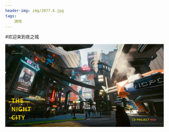 ```yaml
---
header-img: img/2077.6.jpg
tags:
    游戏
---
```


#欢迎来到夜之城
<p><img src="https://raw.githubusercontent.com/lwhhz/lwhhz.github.io/master/img/photomode_13122020_074928%20(1).png" referrerpolicy="no-referrer"></p>
